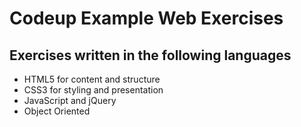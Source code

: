 # Codeup Example Web Exercises

## Exercises written in the following languages

- HTML5 for content and structure
- CSS3 for styling and presentation
- JavaScript and jQuery
- Object Oriented